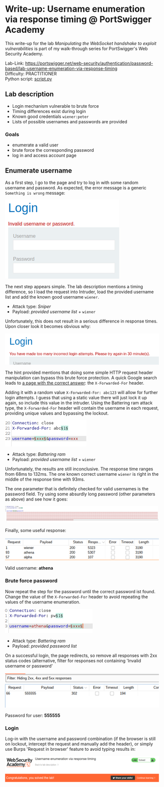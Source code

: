 # Write-up: Username enumeration via response timing @ PortSwigger Academy

This write-up for the lab *Manipulating the WebSocket handshake to exploit vulnerabilities* is part of my walk-through series for PortSwigger's Web Security Academy.

Lab-Link: <https://portswigger.net/web-security/authentication/password-based/lab-username-enumeration-via-response-timing>  
Difficulty: PRACTITIONER  
Python script: [script.py](script.py)  

## Lab description

- Login mechanism vulnerable to brute force
- Timing differences exist during login
- Known good credentials  `wiener:peter`
- Lists of possible usernames and passwords are provided

### Goals

  - enumerate a valid user
  - brute force the corresponding password
  - log in and access account page

## Enumerate username

As a first step, I go to the page and try to log in with some random username and password. As expected, the error message is a generic `Something is wrong` message:

![generic error message](img/generic_error_message.png)

The next step appears simple. The lab description mentions a timing difference, so I load the request into Intruder, load the provided username list and add the known good username `wiener`.

- Attack type: *Sniper*
- Payload: *provided username list* + `wiener`

Unfortunately, this does not result in a serious difference in response times. Upon closer look it becomes obvious why:

![brute force protection](img/brute_force_protection.png)

The hint provided mentions that doing some simple HTTP request header manipulation can bypass this brute force protection. A quick Google search leads to [a page with the correct answer](https://medium.com/r3d-buck3t/bypass-ip-restrictions-with-burp-suite-fb4c72ec8e9c): the `X-Forwarded-For` header.

Adding it with a random value `X-Forwarded-For: abc123` will allow for further login attempts. I guess that using a static value there will just lock it up again, so include this value in the intruder. Using the Battering ram attack type, the `X-Forwarded-For` header will contain the username in each request, providing unique values and bypassing the lockout.

![second intruder attempt with custom header](img/use-custom-header.png)

- Attack type: *Battering ram*
- Payload: *provided username list* + `wiener`

Unfortunately, the results are still inconclusive. The response time ranges from 68ms to 132ms. The one known correct username `wiener` is right in the middle of the response time with 93ms.

The one parameter that is definitely checked for valid usernames is the password field. Try using some absurdly long password (other parameters as above) and see how it goes:

![third intruder attempt with custom header and long password](img/use-custom-header-and-long-pw.png)

Finally, some useful response:

![valid username found](img/valid-username-found.png)

Valid username: **athena**

### Brute force password

Now repeat the step for the password until the correct password ist found. Change the value of the `X-Forwarded-For` header to avoid repeating the values of the username enumeration.

![enumerate password](img/enumerate-password.png)

- Attack type: *Battering ram*
- Payload: *provided password list*

On a successful login, the page redirects, so remove all responses with 2xx status codes (alternative, filter for responses not containing 'Invalid username or password'

![Burp Intruder password found](img/password_found.png)

Password for user: **555555**

### Login

Log-in with the username and password combination (if the browser is still on lockout, intercept the request and manually add the header), or simply use Burps 'Request in browser' feature to avoid typing results in:

![success](img/success.png)
